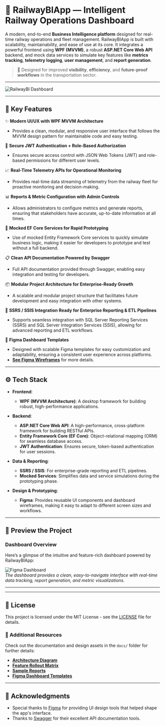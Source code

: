 

# 🚆 RailwayBIApp — Intelligent Railway Operations Dashboard

A modern, end-to-end **Business Intelligence platform** designed for real-time railway operations and fleet management. RailwayBIApp is built with scalability, maintainability, and ease of use at its core. It integrates a powerful frontend using **WPF (MVVM)**, a robust **ASP.NET Core Web API** backend, and mock data services to simulate key features like **metrics tracking**, **telemetry logging**, **user management**, and **report generation**.

> 🔧 Designed for improved **visibility**, **efficiency**, and **future-proof workflows** in the transportation sector.

---

![RailwayBI Dashboard](enter-image-url-here)

---

## 🧭 Key Features

✨ **Modern UI/UX with WPF MVVM Architecture**  
   - Provides a clean, modular, and responsive user interface that follows the MVVM design pattern for maintainable code and easy testing.

🚪 **Secure JWT Authentication + Role-Based Authorization**  
   - Ensures secure access control with JSON Web Tokens (JWT) and role-based permissions for different user levels.

📈 **Real-Time Telemetry APIs for Operational Monitoring**  
   - Provides real-time data streaming of telemetry from the railway fleet for proactive monitoring and decision-making.

📊 **Reports & Metric Configuration with Admin Controls**  
   - Allows administrators to configure metrics and generate reports, ensuring that stakeholders have accurate, up-to-date information at all times.

🧪 **Mocked EF Core Services for Rapid Prototyping**  
   - Use of mocked Entity Framework Core services to quickly simulate business logic, making it easier for developers to prototype and test without a full backend.

📋 **Clean API Documentation Powered by Swagger**  
   - Full API documentation provided through Swagger, enabling easy integration and testing for developers.

📦 **Modular Project Architecture for Enterprise-Ready Growth**  
   - A scalable and modular project structure that facilitates future development and easy integration with other systems.

📁 **SSRS / SSIS Integration Ready for Enterprise Reporting & ETL Pipelines**  
   - Supports seamless integration with SQL Server Reporting Services (SSRS) and SQL Server Integration Services (SSIS), allowing for advanced reporting and ETL workflows.

🎨 **Figma Dashboard Templates**  
   - Designed with scalable Figma templates for easy customization and adaptability, ensuring a consistent user experience across platforms.  
   - **[See Figma Wireframes](docs/figma-wireframes/)** for more details.

---

## ⚙️ Tech Stack

- **Frontend**:  
  - **WPF (MVVM Architecture)**: A desktop framework for building robust, high-performance applications.
  
- **Backend**:  
  - **ASP.NET Core Web API**: A high-performance, cross-platform framework for building RESTful APIs.
  - **Entity Framework Core (EF Core)**: Object-relational mapping (ORM) for seamless database access.
  - **JWT Authentication**: Ensures secure, token-based authentication for user sessions.
  
- **Data & Reporting**:  
  - **SSRS / SSIS**: For enterprise-grade reporting and ETL pipelines.
  - **Mocked Services**: Simplifies data and service simulations during the prototyping phase.

- **Design & Prototyping**:  
  - **Figma**: Provides reusable UI components and dashboard wireframes, making it easy to adapt to different screen sizes and workflows.

---

## 📸 Preview the Project

### Dashboard Overview
Here’s a glimpse of the intuitive and feature-rich dashboard powered by RailwayBIApp:

![Figma Dashboard](docs/figma-wireframes/dashboard-preview.png)  
_The dashboard provides a clean, easy-to-navigate interface with real-time data tracking, report generation, and metric visualizations._

---



---

## 📝 License

This project is licensed under the MIT License - see the [LICENSE](LICENSE) file for details.

### 📸 Additional Resources

Check out the documentation and design assets in the `docs/` folder for further details:

- **[Architecture Diagram](docs/architecture.png)**
- **[Feature Rollout Matrix](docs/feature-matrix.md)**
- **[Sample Reports](docs/sample-reports/SafetySummary_Example.pdf)**
- **[Figma Dashboard Templates](docs/figma-wireframes/)**

---

## 🌱 Acknowledgments

- Special thanks to [Figma](https://figma.com) for providing UI design tools that helped shape the app's interface.  
- Thanks to [Swagger](https://swagger.io/) for their excellent API documentation tools.
